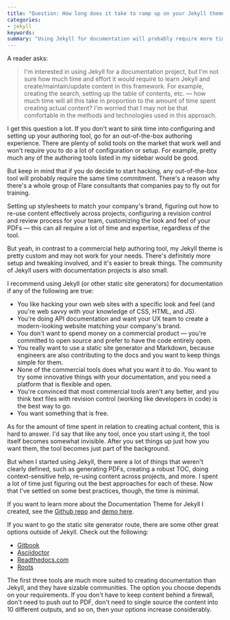 ```yaml
---
title: "Question: How long does it take to ramp up on your Jekyll theme?"
categories:
- jekyll
keywords: 
summary: "Using Jekyll for documentation will probably require more time and effort than a commercial out-of-the-box authoring tool. On the other hand, Jekyll may be more suitable to you if you're customizing a doc website, want a developer's workflow, or simply want the freedom of using open source tools and working in code."
---
```


A reader asks:

> I'm interested in using Jekyll for a documentation project, but I'm not sure how much time and effort it would require to learn Jekyll and create/maintain/update content in this framework. For example, creating the search, setting up the table of contents, etc. &mdash; how much time will all this take in proportion to the amount of time spent creating actual content? I'm worried that I may not be that comfortable in the methods and technologies used in this approach.

I get this question a lot. If you don't want to sink time into configuring and setting up your authoring tool, go for an out-of-the-box authoring experience. There are plenty of solid tools on the market that work well and won't require you to do a lot of configuration or setup. For example, pretty much any of the authoring tools listed in my sidebar would be good.
 
But keep in mind that if you do decide to start hacking, any out-of-the-box tool will probably require the same time commitment. There's a reason why there's a whole group of Flare consultants that companies pay to fly out for training. 

Setting up stylesheets to match your company's brand, figuring out how to re-use content effectively across projects, configuring a revision control and review process for your team, customizing the look and feel of your PDFs &mdash; this can all require a lot of time and expertise, regardless of the tool.

But yeah, in contrast to a commercial help authoring tool, my Jekyll theme is pretty custom and may not work for your needs. There's definitely more setup and tweaking involved, and it's easier to break things. The community of Jekyll users with documentation projects is also small. 

I recommend using Jekyll (or other static site generators) for documentation if any of the following are true: 
 
* You like hacking your own web sites with a specific look and feel (and you're web savvy with your knowledge of CSS, HTML, and JS).
* You're doing API documentation and want your UX team to create a modern-looking website matching your company's brand.
* You don't want to spend money on a commercial product &mdash; you're committed to open source and prefer to have the code entirely open.
* You really want to use a static site generator and Markdown, because engineers are also contributing to the docs and you want to keep things simple for them.
* None of the commercial tools does what you want it to do. You want to try some innovative things with your documentation, and you need a platform that is flexible and open.
* You're convinced that most commercial tools aren't any better, and you think text files with revision control (working like developers in code) is the best way to go.
* You want something that is free.

As for the amount of time spent in relation to creating actual content, this is hard to answer. I'd say that like any tool, once you start using it, the tool itself becomes somewhat invisible. After you set things up just how you want them, the tool becomes just part of the background. 

But when I started using Jekyll, there were a lot of things that weren't clearly defined, such as generating PDFs, creating a robust TOC, doing context-sensitive help, re-using content across projects, and more. I spent a lot of time just figuring out the best approaches for each of these. Now that I've settled on some best practices, though, the time is minimal.

If you want to learn more about the Documentation Theme for Jekyll I created, see the [Github repo](https://github.com/tomjohnson1492/documentation-theme-jekyll) and [demo here](http://idratherbewriting.com/documentation-theme-jekyll/mydoc/home.html).

If you want to go the static site generator route, there are some other great options outside of Jekyll. Check out the following:

* [Gitbook](https://www.gitbook.com/)
* [Asciidoctor](http://asciidoctor.org/)
* [Readthedocs.com](https://readthedocs.com/)
* [Roots](http://roots.cx/)

The first three tools are much more suited to creating documentation than Jekyll, and they have sizable communities. The option you choose depends on your requirements. If you don't have to keep content behind a firewall, don't need to push out to PDF, don't need to single source the content into 10 different outputs, and so on, then your options increase considerably.

